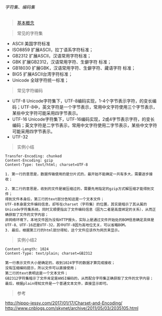 ###### 字符集、编码集

> [基本概念](CE_Basic_Conception_01.md)

> 常见的字符集
 - ASCII  美国字符标准
 - ISO8859 扩展ASCII，拉丁语系字符标准；
 - GB2312 扩展ASCII，汉语常用字符标准；
 - GBK  扩展GB2312，汉语常用字符、生僻字符 标准；
 - GB18030 扩展GBK，汉语常用字符、生僻字符、藏语字符 标准；
 - BIG5 扩展ASCII台湾字符标准；
 - Unicode 全球字符统一标准；
 
 
> 常见字符编码

- UTF-8 Unicode字符集下，UTF-8编码实现，1-4个字节表示字符，的变长编码；UTF-8中，英文字符是一个字节表示，常用中文字符使用三个字节表示，某些中文字符可能采用四字节表示。
- UTF-16 Unicode字符集下，UTF-16编码实现，2或4字节表示字符，的变长编码；英文字符是二字节表示，常用中文字符使用二字节表示，某些中文字符可能采用四字节表示。
- UTF-32




> 实例小结

```
Transfer-Encoding: chunked
Content-Encoding: gzip
Content-Type: text/html; charset=UTF-8
```
```
1. 第一行的意思是，数据传输使用的是分片式的，最开始不能确定一共有多大，需要逐步接收；

2. 第二行的意思是，收到的文件是被压缩过的，需要先用指定的gzip方式解压缩才能得到文件；
得到文件本身后，第三行的text部分告知这是一个文本文件；
UTF-8本身是文件编码信息，却写在charset（字符集）的位置，其实是暗示了其从属的Unicode字符集系统，同时又顺便指出了文件编码信息（因为二者是高度绑定的关系），从而正确获取了文件的文字内容；
非网络环境下，本地文件因为没有HTTP报头，实际上是通过文件开始处的BOM信息确定具体是UTF-8、UTF-16还是UTF-32，其中UTF-8因为高地位无关，可以省略BOM。
3. 最后，根据第三行的html部分得知，这个文件应该作为网页来显示。
```

> 实例小结2

```
Content-Length: 1024
Content-Type: text/plain; charset=GB2312
```

```
第一行表示文件大小是确定的，收到1024字节的数据才算完成接收；
没有压缩编码提示，所以文件可以直接使用；
第二行的text表明这是一个文本文件；
GB2312字符集暗示了文件肯定是ANSI编码的，从而配合字符集正确获取了文件的文字内容；
最后，根据plain得知文件是一个普通文本文件，直接显示即可。
```


> 参考

http://hippo-jessy.com/2017/01/17/Charset-and-Encoding/   
http://www.cnblogs.com/skynet/archive/2011/05/03/2035105.html   



